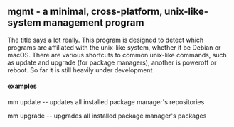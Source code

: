 ## mgmt - a minimal, cross-platform, unix-like-system management program
The title says a lot really. This program is designed to detect which programs
are affiliated with the unix-like system, whether it be Debian or macOS. There
are various shortcuts to common unix-like commands, such as update and upgrade
(for package managers), another is poweroff or reboot. So far it is still
heavily under development

#### examples
mm update -- updates all installed package manager's repositories

mm upgrade -- upgrades all installed package manager's packages
